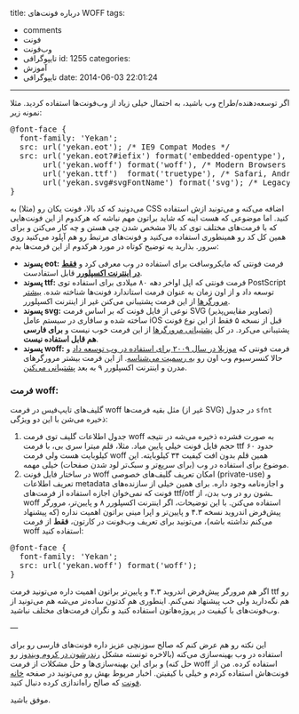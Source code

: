 title: درباره فونت‌های WOFF
tags:
  - comments
  - فونت
  - وب‌فونت
  - تایپوگرافی
id: 1255
categories:
  - آموزش
  - تایپوگرافی
date: 2014-06-03 22:01:24
---

اگر توسعه‌دهنده/طراح وب باشید، به احتمال خیلی زیاد از وب‌فونت‌ها استفاده کردید. مثلا نمونه زیر:
<pre>@font-face {
  font-family: 'Yekan';
  src: url('yekan.eot'); /* IE9 Compat Modes */
  src: url('yekan.eot?#iefix') format('embedded-opentype'), /* IE6-IE8 */
       url('yekan.woff') format('woff'), /* Modern Browsers */
       url('yekan.ttf')  format('truetype'), /* Safari, Android, iOS */
       url('yekan.svg#svgFontName') format('svg'); /* Legacy iOS */
}</pre>
می‌دونید که کد بالا، فونت یکان رو (مثلا) به CSS اضافه می‌کنه و می‌تونید ازش استفاده کنید. اما موضوعی که هست اینه که شاید براتون مهم نباشه که هرکدوم از این فونت‌هایی که با فرمت‌های مختلف توی کد بالا مشخص شدن چی هستن و چه کار می‌کنن و برای همین کل کد رو همینطوری استفاده می‌کنید و فونت‌های مرتبط رو هم آپلود می‌کنید روی سرور. بذارید یه توضیح کوتاه در مورد هرکدوم از این فرمت‌ها بدم:

<!--more-->

*   **پسوند eot:** فرمت فونتی که مایکروسافت برای استفاده در وب معرفی کرد و [**فقط در اینترنت اکسپلورر**](http://caniuse.com/eot) قابل استفادست.
*   **پسوند ttf:** فرمت فونتی که اپل اواخر دهه ۸۰ میلادی برای استفاده توی PostScript توسعه داد و از اون زمان به عنوان فرمت استاندارد فونت‌ها شناخته شده. [بیشتر مرورگرها](http://caniuse.com/ttf) از این فرمت پشتیبانی می‌کنن غیر از اینترنت اکسپلورر.
*   **پسوند svg:** نوعی از فایل فونت که بر اساس فرمت SVG (تصاویر مقایس‌پذیر) ساخته شده و سافاری در سیستم عامل iOS قبل از نسخه ۵ فقط از این نوع فونت پشتیبانی می‌کرد. در کل [پشتیبانی مرورگرها](http://caniuse.com/svg-fonts) از این فرمت خوب نیست و **برای فارسی هم قابل استفاده نیست**.
*   **پسوند woff:** فرمت فونتی که [موزیلا در سال ۲۰۰۹ برای استفاده در وب توسعه داد](https://developer.mozilla.org/en-US/docs/Web/Guide/WOFF) و حالا کنسرسیوم وب اون رو [به رسمیت می‌شناسه](http://www.w3.org/Fonts/WOFF-FAQ). از این فرمت بیشتر مرورگرهای مدرن و اینترنت اکسپلورر ۹ به بعد [پشتیبانی می‌کنن](http://caniuse.com/woff).

### فرمت woff:

گلیف‌های تایپ‌فیس در فرمت woff مثل بقیه فرمت‌ها (غیر از SVG) در جدول `sfnt` ذخیره می‌شن با این دو ویژگی:

1.  جدول اطلاعات گلیف توی فرمت woff به صورت فشرده ذخیره می‌شه در نتیجه حجم فایل فونت خیلی پایین میاد. مثلا، قلم میترا سری بی، با فرمت ttf حدود ۶۰ کیلوبایت هست ولی فرمت woff همین قلم بدون افت کیفیت ۳۴ کیلوبایته. این موضوع برای استفاده در وب (برای سریع‌تر و سبک‌تر لود شدن صفحات) خیلی مهمه.
2.  در ساختار فایل فونت woff امکان تعریف گلیف‌های خصوصی (private-use) و تعریف اطلاعات metadata و اجازه‌نامه وجود داره. برای همین خیلی از سازنده‌های فونت که نمی‌خوان اجازه استفاده از فرمت‌های ttf/otf ـشون رو در وب بدن، از woff استفاده می‌کنن.
با این توضیحات، اگر اینترنت اکسپلورر ۸ و پایین‌تر، مرورگر پیش‌فرض اندروید نسخه ۴.۳ و پایین‌تر و اپرا مینی براتون اهمیت نداره (که پیشنهاد می‌کنم نداشته باشه)، می‌تونید برای تعریف وب‌فونت در کارتون، **فقط** از فرمت woff استفاده کنید:
<pre>@font-face {
  font-family: 'Yekan';
  src: url('yekan.woff') format('woff');
}</pre>
اگر هم مرورگر پیش‌فرض اندروید ۴.۳ و پایین‌تر براتون اهمیت داره می‌تونید فرمت ttf رو هم نگه‌دارید ولی خب پیشنهاد نمی‌کنم. اینطوری هم کدتون ساده‌تر می‌شه هم می‌تونید از وب‌فونت‌های با کیفیت در پروژه‌هاتون استفاده کنید و نگران فرمت‌های مختلف نباشید.

—

این نکته رو هم عرض کنم که صالح سوزنچی عزیز داره فونت‌های فارسی رو برای استفاده در وب بهینه‌سازی می‌کنه (بالاخره تونسته مشکل [رندرشون در کروم ویندوز](http://sallar.me/1391/10/20/persian-webfonts-display-issue-in-chrome-and-a-solution/ "مشکل نمایش وب‌فونت‌های فارسی در کروم ویندوز + یک راه‌حل") رو حل کنه) و برای این بهینه‌سازی‌ها و حل مشکلات از فرمت woff استفاده کرده. من از فونت‌هاش استفاده کردم و خیلی با کیفیتن. اخبار مربوط بهش رو می‌تونید در صفحه [خانه فونت](http://font-store.ir/) که صالح راه‌اندازی کرده دنبال کنید.

موفق باشید.